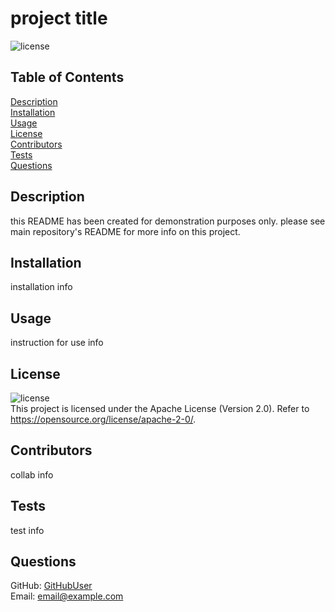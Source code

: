 # project title  

![license](https://img.shields.io/badge/license-Apache_2.0-blue.svg)  

## Table of Contents
[Description](#description)<br>
[Installation](#installation)<br>
[Usage](#usage)<br>
[License](#license)<br>
[Contributors](#contributors)<br>
[Tests](#tests)<br>
[Questions](#questions)

## Description
this README has been created for demonstration purposes only. please see main repository's README for more info on this project.
## Installation
installation info
## Usage
instruction for use info
## License
![license](https://img.shields.io/badge/license-Apache_2.0-blue.svg)<br>
    This project is licensed under the Apache License (Version 2.0). Refer to https://opensource.org/license/apache-2-0/.  
## Contributors
collab info
## Tests
test info
## Questions
GitHub: [GitHubUser](http://github.com/GitHubUser/)<br>
Email: email@example.com

